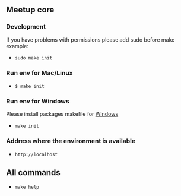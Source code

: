 ## Meetup core

### Development
If you have problems with permissions please add sudo before make example:
- `sudo make init`
### Run env for Mac/Linux

- `$ make init`

### Run env for Windows
Please install packages makefile for [Windows](http://gnuwin32.sourceforge.net/packages/make.htm)
- `make init`

### Address where the environment is available
- `http://localhost`
## All commands

-  `make help`

